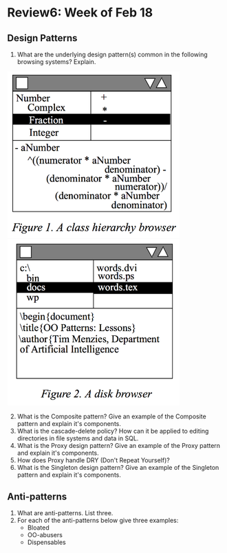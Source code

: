 # Review6: Week of Feb 18

## Design Patterns
1. What are the underlying design pattern(s) common in the following browsing systems? Explain.

<left><img src="/_img/chbrowser.png" width=400></left><right><img src="/_img/filebrowser.png" width=400></right>

2. What is the Composite pattern? Give an example of the Composite pattern and explain it's components.
3. What is the cascade-delete policy? How can it be applied to editing directories in file systems and data in SQL.
4. What is the Proxy design pattern? Give an example of the Proxy pattern and explain it's components.
5. How does Proxy handle DRY (Don't Repeat Yourself)?
6. What is the Singleton design pattern? Give an example of the Singleton pattern and explain it's components.

## Anti-patterns
1. What are anti-patterns. List three.
2. For each of the anti-patterns below give three examples:
    - Bloated
    - OO-abusers
    - Dispensables
